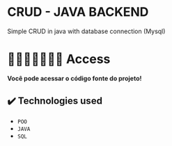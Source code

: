 <h1>CRUD - JAVA BACKEND</h1>


  
<p>Simple CRUD in java with database connection (Mysql)  

  # 📁📔📓📒📝📔📓 Access

**Você pode acessar o código fonte do projeto!**
  
  ## ✔️ Technologies used
  
  - ``POO``
  - ``JAVA``
  - ``SQL``
